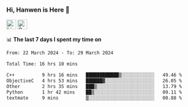 ### Hi, Hanwen is Here 👋
<p>
	<a href="https://www.linkedin.com/in/liu-hanwen/"><img src="https://img.shields.io/badge/@hanwen-0A66C2?style=flat&logo=LinkedIn&logoColor=white" alt="Linkedin"  height="25px"/></a> 
	<a href="https://scholar.google.com/citations?user=HDF0su0AAAAJ"><img src="https://img.shields.io/badge/scholar-4385FE.svg?&style=plastic&logo=google-scholar&logoColor=white" alt="Google Scholar" height="25px"> </a>
</p>

📊 **The last 7 days I spent my time on** 
<!--START_SECTION:waka-->

```txt
From: 22 March 2024 - To: 29 March 2024

Total Time: 16 hrs 10 mins

C++          9 hrs 16 mins   ████████████▒░░░░░░░░░░░░   49.46 %
ObjectiveC   4 hrs 53 mins   ██████▓░░░░░░░░░░░░░░░░░░   26.05 %
Other        2 hrs 35 mins   ███▒░░░░░░░░░░░░░░░░░░░░░   13.79 %
Python       1 hr 42 mins    ██▒░░░░░░░░░░░░░░░░░░░░░░   09.11 %
textmate     9 mins          ▒░░░░░░░░░░░░░░░░░░░░░░░░   00.88 %
```

<!--END_SECTION:waka-->


<!--
**david990917/david990917** is a ✨ _special_ ✨ repository because its `README.md` (this file) appears on your GitHub profile.

Here are some ideas to get you started:

- 🔭 I’m currently working on ...
- 🌱 I’m currently learning ...
- 👯 I’m looking to collaborate on ...
- 🤔 I’m looking for help with ...
- 💬 Ask me about ...
- 📫 How to reach me: ...
- 😄 Pronouns: ...
- ⚡ Fun fact: ...
-->

